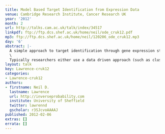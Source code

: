 ```yaml
---
title: Model Based Target Identification from Expression Data
venue: Cambridge Research Institute, Cancer Research UK
year: '2012'
month: 2
url: http://talks.cam.ac.uk/talk/index/34517
linkpdf: ftp://ftp.dcs.shef.ac.uk/home/neil/ode_cruk12.pdf
mp3: ftp://ftp.dcs.shef.ac.uk/home/neil/120206_ode_cruk12.mp3
day: '6'
abstract: |-
  A simple approach to target identification through gene expression studies has been to cluster the expression profiles and look for coregulated genes within clusters. Within systems biology mechanistic models of gene expression are typically constructed through differential equations. mRNA’s production is taken to be proportional to transcription factor activity (with the proportionality given by the sensitivity) and the mRNA is assumed to decay at a particular rate. The assumption that coregulated genes have similar profiles is equivalent to assuming both the decay and the sensitivity are high.\
  \
  Typically researchers either use a data driven approach (such as clustering) or a model based approach (such as differential equations). In this talk we advocate hybrid techniques which have aspects of the mechanistic and data driven models. We combine simple differential equation models with Gaussian process priors to make probabilistic models with mechanistic underpinnings. We show applications in target identification from mRNA measurements.
layout: talk
key: Lawrence-cruk12
categories:
- Lawrence-cruk12
authors:
- firstname: Neil D.
  lastname: Lawrence
  url: http://inverseprobability.com
  institute: University of Sheffield
  twitter: lawrennd
  gscholar: r3SJcvoAAAAJ
published: 2012-02-06
extras: []
errata: []
---
```

